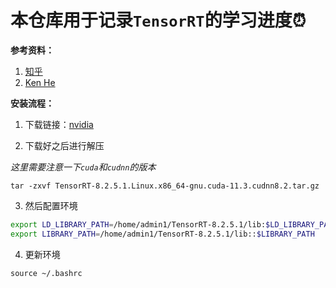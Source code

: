 # 本仓库用于记录`TensorRT`的学习进度:alarm_clock:



**参考资料：**

1. [知乎](https://zhuanlan.zhihu.com/p/371239130)
1. [Ken He](https://developer.nvidia.com/zh-cn/blog/author/ken-he/)





**安装流程：**

1. 下载链接：[nvidia](https://developer.nvidia.com/nvidia-tensorrt-download)

2. 下载好之后进行解压

*这里需要注意一下`cuda`和`cudnn`的版本*

```shell
tar -zxvf TensorRT-8.2.5.1.Linux.x86_64-gnu.cuda-11.3.cudnn8.2.tar.gz
```

3. 然后配置环境

```bash
export LD_LIBRARY_PATH=/home/admin1/TensorRT-8.2.5.1/lib:$LD_LIBRARY_PATH
export LIBRARY_PATH=/home/admin1/TensorRT-8.2.5.1/lib::$LIBRARY_PATH
```

4. 更新环境

```shell
source ~/.bashrc
```

